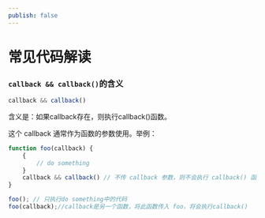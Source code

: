 ```yaml
---
publish: false
---
```


# 常见代码解读

### `callback && callback()`的含义

```javascript
callback && callback()
```


含义是：如果callback存在，则执行callback()函数。

这个 callback 通常作为函数的参数使用。举例：


```javascript
function foo(callback) {
    {
        // do something
    }
    callback && callback() // 不传 callback 参数，则不会执行 callback() 函数
}

foo(); // 只执行do something中的代码
foo(callback);//callback是另一个函数，将此函数传入 foo，将会执行callback()
```



